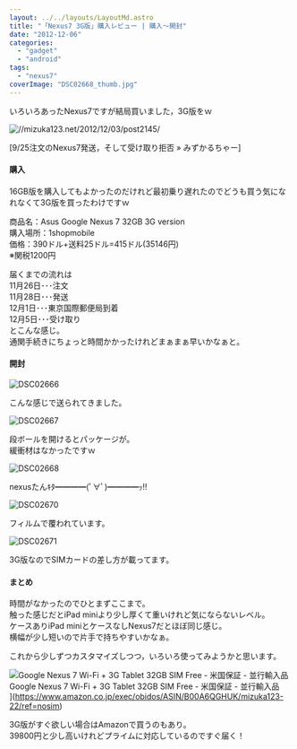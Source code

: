 ```yaml
---
layout: ../../layouts/LayoutMd.astro
title: "「Nexus7 3G版」購入レビュー | 購入～開封"
date: "2012-12-06"
categories: 
  - "gadget"
  - "android"
tags: 
  - "nexus7"
coverImage: "DSC02668_thumb.jpg"
---
```


いろいろあったNexus7ですが結局買いました，3G版をｗ

![//mizuka123.net/2012/12/03/post2145/](http://capture.heartrails.com/200x150/cool/1354801118148?//mizuka123.net/2012/12/03/post2145/ "9/25注文のNexus7発送，そして受け取り拒否 » みずかるちゃー")
  
[9/25注文のNexus7発送，そして受け取り拒否 » みずかるちゃー]

#### 購入

16GB版を購入してもよかったのだけれど最初乗り遅れたのでどうも買う気になれなくて3G版を買ったわけですｗ

商品名：Asus Google Nexus 7 32GB 3G version  
購入場所：1shopmobile  
価格：390ドル+送料25ドル=415ドル(35146円)  
※関税1200円

届くまでの流れは  
11月26日･･･注文  
11月28日･･･発送  
12月1日･･･東京国際郵便局到着  
12月5日･･･受け取り  
とこんな感じ。  
通関手続きにちょっと時間かかったけれどまぁまぁ早いかなぁと。

#### 開封

![DSC02666](/archive/images/DSC02666_thumb.jpg "DSC02666")


こんな感じで送られてきました。

![DSC02667](/archive/images/DSC02667_thumb.jpg "DSC02667")


段ボールを開けるとパッケージが。  
緩衝材はなかったですｗ

![DSC02668](/archive/images/DSC02668_thumb.jpg "DSC02668")


nexusたんｷﾀ━━━━(ﾟ∀ﾟ)━━━━ｯ!!

![DSC02670](/archive/images/DSC02670_thumb.jpg "DSC02670")


フィルムで覆われています。

![DSC02671](/archive/images/DSC02671_thumb.jpg "DSC02671")


3G版なのでSIMカードの差し方が載ってます。

#### まとめ

時間がなかったのでひとまずここまで。  
触った感じだとiPad miniより少し厚くて重いけれど気にならないレベル。  
ケースありiPad miniとケースなしNexus7だとほぼ同じ感じ。  
横幅が少し短いので片手で持ちやすいかなぁ。

これから少しずつカスタマイズしつつ，いろいろ使ってみようかと思います。

![Google Nexus 7 Wi-Fi + 3G Tablet 32GB SIM Free - 米国保証 - 並行輸入品](/archive/images/41OjNcR2FTL._SL160_.jpg)  
Google Nexus 7 Wi-Fi + 3G Tablet 32GB SIM Free - 米国保証 - 並行輸入品  
](https://www.amazon.co.jp/exec/obidos/ASIN/B00A6QGHUK/mizuka123-22/ref=nosim)

3G版がすぐ欲しい場合はAmazonで買うのもあり。  
39800円と少し高いけれどプライムに対応しているのですぐ届く！

